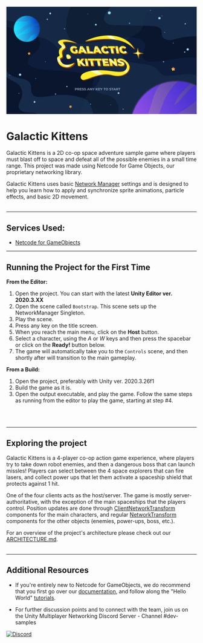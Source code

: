 ![Banner](Documentation/Images/MainScreen.png)
# Galactic Kittens
<!--
> IGNORE THIS
> 
> __Current Readme: [ ] Template__:
> - Services being used
> - Setting up the project
> - Wiki with documentation from development team (more details, links to particular sections/scripts)
> - Images
> - Architecture doc
> -->
<!--## Overview: -->
Galactic Kittens is a 2D co-op space adventure sample game where players must blast off to space and defeat all of the possible enemies in a small time range. This project was made using Netcode for Game Objects, our proprietary networking library. 

Galactic Kittens uses basic [Network Manager](https://docs-multiplayer.unity3d.com/docs/components/networkmanager) settings and is designed to help you learn how to apply and synchronize sprite animations, particle effects, and basic 2D movement.
<br>
<br>

---------------
## Services Used:
  * [Netcode for GameObjects](https://unity.com/products/netcode)

---------------
## Running the Project for the First Time
**From the Editor:**

1. Open the project. You can start with the latest **Unity Editor ver. 2020.3.XX**
2. Open the scene called `Bootstrap`. This scene sets up the NetworkManager Singleton.
3. Play the scene.
4. Press any key on the title screen.
5. When you reach the main menu, click on the **Host** button.
6. Select a character, using the *A* or *W* keys and then press the spacebar or click on the **Ready!** button below.
7. The game will automatically take you to the `Controls` scene, and then shortly after will transition to the main gameplay.

**From a Build:**
1. Open the project, preferably with Unity ver. 2020.3.26f1
2. Build the game as it is.
3. Open the output executable, and play the game. Follow the same steps as running from the editor to play the game, starting at step #4.

<br>
<br>

---------------
## Exploring the project
Galactic Kittens is a 4-player co-op action game experience, where players try to take down robot enemies, and then a dangerous boss that can launch missles! Players can select between the 4 space explorers that can fire lasers, and collect power ups that let them activate a spaceship shield that protects against 1 hit.

One of the four clients acts as the host/server. The game is mostly server-authoritative, with the exception of the main spaceships that the players control. Position updates are done through [ClientNetworkTransform](https://docs-multiplayer.unity3d.com/docs/components/networktransform#clientnetworktransform) components for the main characters, and regular [NetworkTransform](https://docs-multiplayer.unity3d.com/docs/components/networktransform) components for the other objects (enemies, power-ups, boss, etc.).


For an overview of the project's architecture please check out our [ARCHITECTURE.md](ARCHITECTURE.md).
<br>
<br>

---------------
## Additional Resources
* If you're entirely new to Netcode for GameObjects, we do recommend that you first go over our [documentation](https://docs-multiplayer.unity3d.com/docs/getting-started/about), and follow along the "Hello World" [tutorials](https://docs-multiplayer.unity3d.com/docs/tutorials/helloworld/helloworldintro).

* For further discussion points and to connect with the team, join us on the Unity Multiplayer Networking Discord Server - Channel #dev-samples

[![Discord](https://img.shields.io/discord/449263083769036810.svg?label=discord&logo=discord&color=informational)](https://discord.gg/FM8SE9E)
